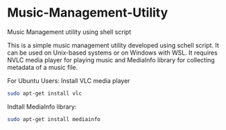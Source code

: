 # Music-Management-Utility
Music Management utility using shell script

This is a simple music management utility developed using schell script. It can be used on Unix-based systems or on Windows with WSL. It requires NVLC media player for playing music and MediaInfo library for collecting metadata of a music file.

For Ubuntu Users:
Install VLC media player
```sh
sudo apt-get install vlc
```

Indtall MediaInfo library:
```sh
sudo apt-get install mediainfo
```
